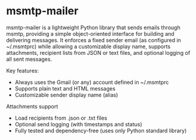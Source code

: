 # msmtp-mailer
msmtp-mailer is a lightweight Python library that sends emails through msmtp, providing a simple object-oriented interface for building and delivering messages. 
It enforces a fixed sender email (as configured in ~/.msmtprc) while allowing a customizable display name, supports attachments, recipient lists from JSON or text files, and optional logging of all sent messages.

Key features:

- Always uses the Gmail (or any) account defined in ~/.msmtprc
- Supports plain text and HTML messages
- Customizable sender display name (alias)

Attachments support

- Load recipients from .json or .txt files
- Optional send logging (with timestamps and status)
- Fully tested and dependency-free (uses only Python standard library)
